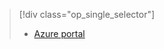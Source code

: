 <!--ms.date: 08/28/2017-->
> [!div class="op_single_selector"]
> * [Azure portal](../articles/storage/common/storage-enable-and-view-metrics.md)
> 
>

